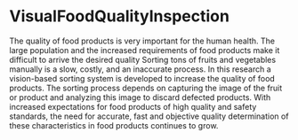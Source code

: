 # VisualFoodQualityInspection
The quality of food products is very important for the human health. The large population and the increased requirements of food products make it difficult to arrive the desired quality Sorting tons of fruits and vegetables manually is a slow, costly, and an inaccurate process. In this research a vision-based sorting system is developed to increase the quality of food products. The sorting process depends on capturing the image of the fruit or product and analyzing this image to discard defected products. With increased expectations for food products of high quality and safety standards, the need for accurate, fast and objective quality determination of these characteristics in food products continues to grow.
